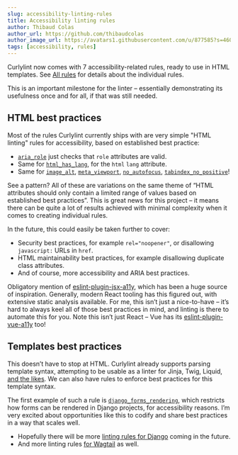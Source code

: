 ```yaml
---
slug: accessibility-linting-rules
title: Accessibility linting rules
author: Thibaud Colas
author_url: https://github.com/thibaudcolas
author_image_url: https://avatars1.githubusercontent.com/u/877585?s=460&v=4
tags: [accessibility, rules]
---
```


Curlylint now comes with 7 accessibility-related rules, ready to use in HTML templates. See [All rules](/docs/rules/all) for details about the individual rules.

<!-- truncate -->

This is an important milestone for the linter – essentially demonstrating its usefulness once and for all, if that was still needed.

## HTML best practices

Most of the rules Curlylint currently ships with are very simple "HTML linting" rules for accessibility, based on established best practice:

- [`aria_role`](/docs/rules/aria_role) just checks that `role` attributes are valid.
- Same for [`html_has_lang`](/docs/rules/html_has_lang), for the `html` `lang` attribute.
- Same for [`image_alt`](/docs/rules/image_alt), [`meta_viewport`](/docs/rules/meta_viewport), [`no_autofocus`](/docs/rules/no_autofocus), [`tabindex_no_positive`](/docs/rules/tabindex_no_positive)!

See a pattern? All of these are variations on the same theme of “HTML attributes should only contain a limited range of values based on established best practices”. This is great news for this project – it means there can be quite a lot of results achieved with minimal complexity when it comes to creating individual rules.

In the future, this could easily be taken further to cover:

- Security best practices, for example `rel="noopener"`, or disallowing `javascript:` URLs in `href`.
- HTML maintainability best practices, for example disallowing duplicate class attributes.
- And of course, more accessibility and ARIA best practices.

Obligatory mention of [eslint-plugin-jsx-a11y](https://github.com/jsx-eslint/eslint-plugin-jsx-a11y), which has been a huge source of inspiration. Generally, modern React tooling has this figured out, with extensive static analysis available. For me, this isn’t just a nice-to-have – it’s hard to always keel all of those best practices in mind, and linting is there to automate this for you. Note this isn’t just React – Vue has its [eslint-plugin-vue-a11y](https://github.com/maranran/eslint-plugin-vue-a11y) too!

## Templates best practices

This doesn’t have to stop at HTML. Curlylint already supports parsing template syntax, attempting to be usable as a linter for Jinja, Twig, Liquid, [and the likes](/docs/template-languages). We can also have rules to enforce best practices for this template syntax.

The first example of such a rule is [`django_forms_rendering`](/docs/rules/django_forms_rendering), which restricts how forms can be rendered in Django projects, for accessibility reasons. I’m very excited about opportunities like this to codify and share best practices in a way that scales well.

- Hopefully there will be more [linting rules for Django](https://github.com/django/deps/pull/69) coming in the future.
- And more linting rules [for Wagtail](https://github.com/wagtail/wagtail/issues/6090) as well.
